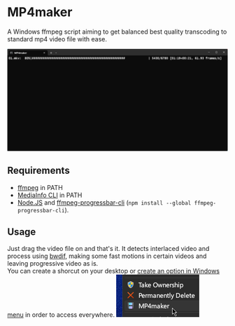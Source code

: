 # MP4maker
A Windows ffmpeg script aiming to get balanced best quality transcoding to standard mp4 video file with ease.

![MP4maker screenshot](https://raw.githubusercontent.com/arthurmv/MP4maker/main/img/screenshot.png "MP4maker screenshot")
## Requirements
* [ffmpeg](https://ffmpeg.org/download.html#build-windows) in PATH
* [MediaInfo CLI](https://mediaarea.net/en/MediaInfo/Download/Windows) in PATH
* [Node.JS](https://nodejs.org/en/download) and [ffmpeg-progressbar-cli](https://github.com/sidneys/ffmpeg-progressbar-cli) (`npm install --global ffmpeg-progressbar-cli`).

## Usage
Just drag the video file on and that's it. It detects interlaced video and process using [bwdif](https://ffmpeg.org/ffmpeg-filters.html#bwdif-1), making some fast motions in certain videos and leaving progressive video as is.\
You can create a shorcut on your desktop or [create an option in Windows menu](https://www.sordum.org/7615/easy-context-menu-v1-6/) in order to access everywhere. ![Menu screenshot](https://raw.githubusercontent.com/arthurmv/MP4maker/main/img/menu.png "Menu screenshot")
